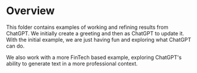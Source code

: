 # Overview

This folder contains examples of working and refining results from ChatGPT. We initially create a greeting and then
as ChatGPT to update it. With the initial example, we are just having fun and exploring what ChatGPT can do.

We also work with a more FinTech based example, exploring ChatGPT's ability to generate text in a more professional context.